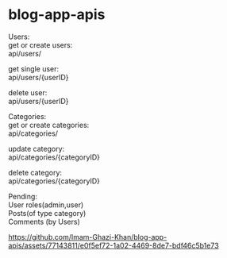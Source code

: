 ﻿# blog-app-apis
 

Users:\
get or create users:\
api/users/

get single user:\
api/users/{userID}

delete user:\
api/users/{userID}

Categories:\
get or create categories:\
api/categories/

update category:\
api/categories/{categoryID}

delete category:\
api/categories/{categoryID}


Pending:\
User roles(admin,user)\
Posts(of type category)\
Comments (by Users)





https://github.com/Imam-Ghazi-Khan/blog-app-apis/assets/77143811/e0f5ef72-1a02-4469-8de7-bdf46c5b1e73



